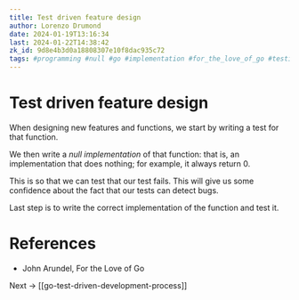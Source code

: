 ```yaml
---
title: Test driven feature design
author: Lorenzo Drumond
date: 2024-01-19T13:16:34
last: 2024-01-22T14:38:42
zk_id: 9d8e4b3d0a18808307e10f8dac935c72
tags: #programming #null #go #implementation #for_the_love_of_go #testing
---
```



# Test driven feature design
When designing new features and functions, we start by writing a test for that function.

We then write a _null implementation_ of that function: that is, an implementation that does nothing; for example, it always return 0.

This is so that we can test that our test fails. This will give us some confidence about the fact that our tests can detect bugs.

Last step is to write the correct implementation of the function and test it.

# References
- John Arundel, For the Love of Go

Next -> [[go-test-driven-development-process]]

